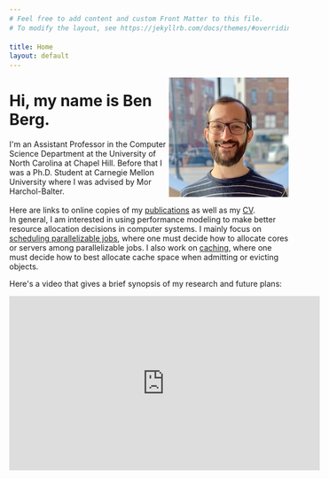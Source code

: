 ```yaml
---
# Feel free to add content and custom Front Matter to this file.
# To modify the layout, see https://jekyllrb.com/docs/themes/#overriding-theme-defaults

title: Home
layout: default 
---
```


<img style="float: right;" src="berg_headshot.jpeg">

# Hi, my name is Ben Berg.
I'm an Assistant Professor in the Computer Science Department at the University of North Carolina at Chapel Hill. Before that I was a Ph.D. Student at Carnegie Mellon University where I was advised by Mor Harchol-Balter.\
\
Here are links to online copies of my [publications](/publications/) as well as my [CV](/CV.pdf).
\
In general, I am interested in using performance modeling to make better resource allocation decisions in computer systems.
I mainly focus on [scheduling parallelizable jobs](/parallel/), where one must decide how to allocate cores or servers among parallelizable jobs.
I also work on [caching](/caching/), where one must decide how to best allocate cache space when admitting or evicting objects.

Here's a video that gives a brief synopsis of my research and future plans:
<iframe width="560" height="315" src="https://www.youtube.com/embed/LGxCOnfHZII" title="YouTube video player" frameborder="0" allow="accelerometer; autoplay; clipboard-write; encrypted-media; gyroscope; picture-in-picture" allowfullscreen></iframe>
